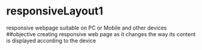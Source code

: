 # responsiveLayout1
responsive webpage suitable on PC or Mobile and other devices
##objective
creating responsive web page as it changes the way its content is displayed according to the device 
